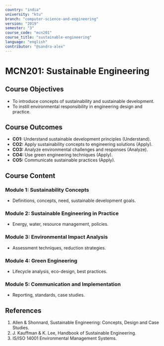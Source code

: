 ```yaml
---
country: "india"
university: "ktu"
branch: "computer-science-and-engineering"
version: "2019"
semester: "3"
course_code: "mcn201"
course_title: "sustainable-engineering"
language: "english"
contributor: "@sandra-alex"
---
```


# MCN201: Sustainable Engineering

## Course Objectives
* To introduce concepts of sustainability and sustainable development.
* To instill environmental responsibility in engineering design and practice.

## Course Outcomes
* **CO1:** Understand sustainable development principles (Understand).
* **CO2:** Apply sustainability concepts to engineering solutions (Apply).
* **CO3:** Analyze environmental challenges and responses (Analyze).
* **CO4:** Use green engineering techniques (Apply).
* **CO5:** Communicate sustainable practices (Apply).

## Course Content

### Module 1: Sustainability Concepts
* Definitions, concepts, need, sustainable development goals.

### Module 2: Sustainable Engineering in Practice
* Energy, water, resource management, policies.

### Module 3: Environmental Impact Analysis
* Assessment techniques, reduction strategies.

### Module 4: Green Engineering
* Lifecycle analysis, eco-design, best practices.

### Module 5: Communication and Implementation
* Reporting, standards, case studies.

## References
1. Allen & Shonnard, Sustainable Engineering: Concepts, Design and Case Studies.
2. J. Kauffman & K. Lee, Handbook of Sustainable Engineering.
3. IS/ISO 14001 Environmental Management Systems.

